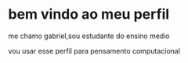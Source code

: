 # bem vindo ao meu perfil

me chamo gabriel,sou estudante do ensino medio 

vou usar esse perfil para pensamento computacional
